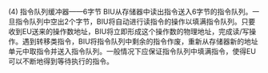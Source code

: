 (4) 指令队列缓冲器——6字节
BIU从存储器中读出指令送入6字节的指令队列。一旦指令队列中空出2个字节，BIU将自动进行读指令的操作以填满指令队列。只要收到EU送来的操作数地址，BIU将立即形成这个操作数的物理地址，完成读/写操作。遇到转移类指令，BIU将指令队列中剩余的指令作废，重新从存储器新的地址单元中取指令并送入指令队列。一般情况下应保证指令队列中填满指令，使得EU可以不断地得到等待执行的指令。

